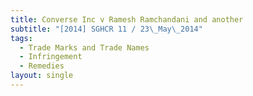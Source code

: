 ```yaml
---
title: Converse Inc v Ramesh Ramchandani and another
subtitle: "[2014] SGHCR 11 / 23\_May\_2014"
tags:
  - Trade Marks and Trade Names
  - Infringement
  - Remedies
layout: single
---
```


